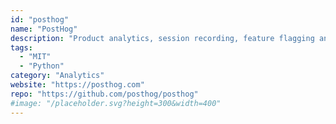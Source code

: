 ```yaml
---
id: "posthog"
name: "PostHog"
description: "Product analytics, session recording, feature flagging and a/b testing that you can self-host (alternative to Mixpanel/Amplitude/Heap/HotJar/Optimizely)."
tags:
  - "MIT"
  - "Python"
category: "Analytics"
website: "https://posthog.com"
repo: "https://github.com/posthog/posthog"
#image: "/placeholder.svg?height=300&width=400"
---
```



